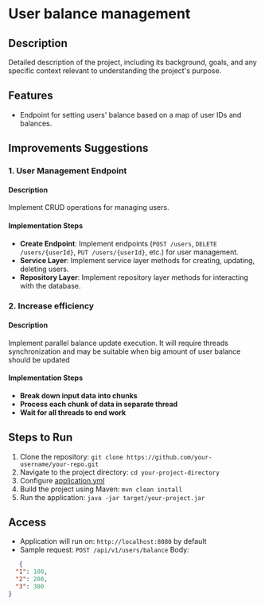 # User balance management

## Description

Detailed description of the project, including its background, goals, and any specific context relevant to understanding
the project's purpose.

## Features

- Endpoint for setting users' balance based on a map of user IDs and balances.

## Improvements Suggestions

### 1. User Management Endpoint

#### Description

Implement CRUD operations for managing users.

#### Implementation Steps

- **Create Endpoint**: Implement endpoints (`POST /users`, `DELETE /users/{userId}`, `PUT /users/{userId}`, etc.) for
  user management.
- **Service Layer**: Implement service layer methods for creating, updating, deleting users.
- **Repository Layer**: Implement repository layer methods for interacting with the database.

### 2. Increase efficiency

#### Description

Implement parallel balance update execution.
It will require threads synchronization and may be suitable when big amount of user balance should be updated

#### Implementation Steps

- **Break down input data into chunks**
- **Process each chunk of data in separate thread**
- **Wait for all threads to end work**

## Steps to Run

1. Clone the repository:
   ```git clone https://github.com/your-username/your-repo.git```
2. Navigate to the project directory: ```cd your-project-directory```
2. Configure [application.yml](src%2Fmain%2Fresources%2Fapplication.yml)
3. Build the project using Maven: ```mvn clean install```
4. Run the application: ```java -jar target/your-project.jar```

## Access

- Application will run on: ```http://localhost:8080``` by default
- Sample request: ```POST /api/v1/users/balance``` Body:

```json
   {
  "1": 100,
  "2": 200,
  "3": 300
}
```


